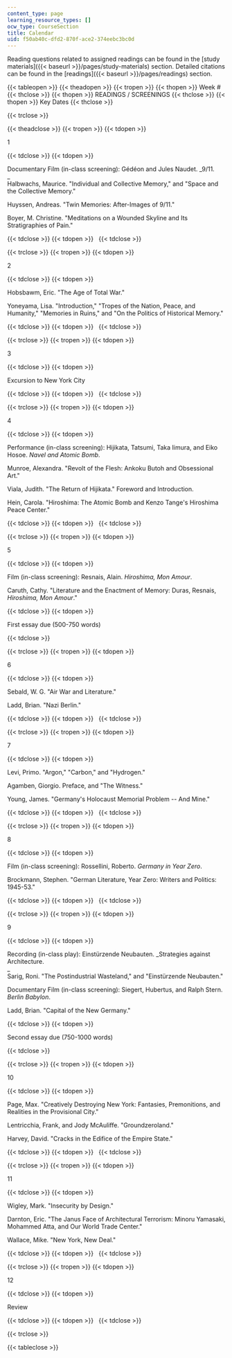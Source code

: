 ```yaml
---
content_type: page
learning_resource_types: []
ocw_type: CourseSection
title: Calendar
uid: f50ab40c-dfd2-870f-ace2-374eebc3bc0d
---
```


Reading questions related to assigned readings can be found in the [study materials]({{< baseurl >}}/pages/study-materials) section. Detailed citations can be found in the [readings]({{< baseurl >}}/pages/readings) section.

{{< tableopen >}}
{{< theadopen >}}
{{< tropen >}}
{{< thopen >}}
Week #
{{< thclose >}}
{{< thopen >}}
READINGS / SCREENINGS
{{< thclose >}}
{{< thopen >}}
Key Dates
{{< thclose >}}

{{< trclose >}}

{{< theadclose >}}
{{< tropen >}}
{{< tdopen >}}


1


{{< tdclose >}}
{{< tdopen >}}


Documentary Film (in-class screening): Gédéon and Jules Naudet. _9/11.  
_  
Halbwachs, Maurice. "Individual and Collective Memory," and "Space and the Collective Memory."

Huyssen, Andreas. "Twin Memories: After-Images of 9/11."

Boyer, M. Christine. "Meditations on a Wounded Skyline and Its Stratigraphies of Pain."


{{< tdclose >}}
{{< tdopen >}}
 
{{< tdclose >}}

{{< trclose >}}
{{< tropen >}}
{{< tdopen >}}


2


{{< tdclose >}}
{{< tdopen >}}


Hobsbawm, Eric. "The Age of Total War."

Yoneyama, Lisa. "Introduction," "Tropes of the Nation, Peace, and Humanity," "Memories in Ruins," and "On the Politics of Historical Memory."


{{< tdclose >}}
{{< tdopen >}}
 
{{< tdclose >}}

{{< trclose >}}
{{< tropen >}}
{{< tdopen >}}


3


{{< tdclose >}}
{{< tdopen >}}


Excursion to New York City


{{< tdclose >}}
{{< tdopen >}}
 
{{< tdclose >}}

{{< trclose >}}
{{< tropen >}}
{{< tdopen >}}


4


{{< tdclose >}}
{{< tdopen >}}


Performance (in-class screening): Hijikata, Tatsumi, Taka Iimura, and Eiko Hosoe. _Navel and Atomic Bomb_.

Munroe, Alexandra. "Revolt of the Flesh: Ankoku Butoh and Obsessional Art."

Viala, Judith. "The Return of Hijikata." Foreword and Introduction.

Hein, Carola. "Hiroshima: The Atomic Bomb and Kenzo Tange's Hiroshima Peace Center."


{{< tdclose >}}
{{< tdopen >}}
 
{{< tdclose >}}

{{< trclose >}}
{{< tropen >}}
{{< tdopen >}}


5


{{< tdclose >}}
{{< tdopen >}}


Film (in-class screening): Resnais, Alain. _Hiroshima, Mon Amour_.

Caruth, Cathy. "Literature and the Enactment of Memory: Duras, Resnais, _Hiroshima, Mon Amour_."


{{< tdclose >}}
{{< tdopen >}}


First essay due (500-750 words)


{{< tdclose >}}

{{< trclose >}}
{{< tropen >}}
{{< tdopen >}}


6


{{< tdclose >}}
{{< tdopen >}}


Sebald, W. G. "Air War and Literature."

Ladd, Brian. "Nazi Berlin."


{{< tdclose >}}
{{< tdopen >}}
 
{{< tdclose >}}

{{< trclose >}}
{{< tropen >}}
{{< tdopen >}}


7


{{< tdclose >}}
{{< tdopen >}}


Levi, Primo. "Argon," "Carbon," and "Hydrogen."

Agamben, Giorgio. Preface, and "The Witness."

Young, James. "Germany's Holocaust Memorial Problem -- And Mine."


{{< tdclose >}}
{{< tdopen >}}
 
{{< tdclose >}}

{{< trclose >}}
{{< tropen >}}
{{< tdopen >}}


8


{{< tdclose >}}
{{< tdopen >}}


Film (in-class screening): Rossellini, Roberto. _Germany in Year Zero_.

Brockmann, Stephen. "German Literature, Year Zero: Writers and Politics: 1945-53."


{{< tdclose >}}
{{< tdopen >}}
 
{{< tdclose >}}

{{< trclose >}}
{{< tropen >}}
{{< tdopen >}}


9


{{< tdclose >}}
{{< tdopen >}}


Recording (in-class play): Einstürzende Neubauten. _Strategies against Architecture.  
_  
Sarig, Roni. "The Postindustrial Wasteland," and "Einstürzende Neubauten."

Documentary Film (in-class screening): Siegert, Hubertus, and Ralph Stern. _Berlin Babylon_.

Ladd, Brian. "Capital of the New Germany."


{{< tdclose >}}
{{< tdopen >}}


Second essay due (750-1000 words)


{{< tdclose >}}

{{< trclose >}}
{{< tropen >}}
{{< tdopen >}}


10


{{< tdclose >}}
{{< tdopen >}}


Page, Max. "Creatively Destroying New York: Fantasies, Premonitions, and Realities in the Provisional City."

Lentricchia, Frank, and Jody McAuliffe. "Groundzeroland."

Harvey, David. "Cracks in the Edifice of the Empire State."


{{< tdclose >}}
{{< tdopen >}}
 
{{< tdclose >}}

{{< trclose >}}
{{< tropen >}}
{{< tdopen >}}


11


{{< tdclose >}}
{{< tdopen >}}


Wigley, Mark. "Insecurity by Design."

Darnton, Eric. "The Janus Face of Architectural Terrorism: Minoru Yamasaki, Mohammed Atta, and Our World Trade Center."

Wallace, Mike. "New York, New Deal."


{{< tdclose >}}
{{< tdopen >}}
 
{{< tdclose >}}

{{< trclose >}}
{{< tropen >}}
{{< tdopen >}}


12


{{< tdclose >}}
{{< tdopen >}}


Review


{{< tdclose >}}
{{< tdopen >}}
 
{{< tdclose >}}

{{< trclose >}}

{{< tableclose >}}